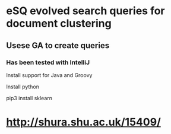 # eSQ evolved search queries for document clustering
## Usese GA to create queries
### Has been tested with IntelliJ
Install support for Java and Groovy

Install python

pip3 install sklearn

# http://shura.shu.ac.uk/15409/
